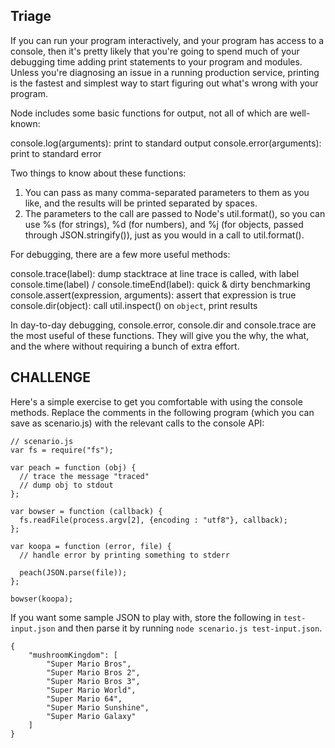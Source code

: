## Triage

If you can run your program interactively, and your program has access
to a console, then it's pretty likely that you're going to spend much
of your debugging time adding print statements to your program and
modules. Unless you're diagnosing an issue in a running production
service, printing is the fastest and simplest way to start figuring
out what's wrong with your program.

Node includes some basic functions for output, not all of which are
well-known:

  console.log(arguments): print to standard output
  console.error(arguments): print to standard error

Two things to know about these functions:

1. You can pass as many comma-separated parameters to them as you
   like, and the results will be printed separated by spaces.
2. The parameters to the call are passed to Node's util.format(),
   so you can use %s (for strings), %d (for numbers), and %j (for
   objects, passed through JSON.stringify()), just as you would
   in a call to util.format().

For debugging, there are a few more useful methods:

  console.trace(label): dump stacktrace at line trace is called, with label
  console.time(label) / console.timeEnd(label): quick & dirty benchmarking
  console.assert(expression, arguments): assert that expression is true
  console.dir(object): call util.inspect() on `object`, print results

In day-to-day debugging, console.error, console.dir and console.trace
are the most useful of these functions. They will give you the why,
the what, and the where without requiring a bunch of extra effort.

## CHALLENGE

Here's a simple exercise to get you comfortable with using the console
methods. Replace the comments in the following program (which you can
save as scenario.js) with the relevant calls to the console API:

    // scenario.js
    var fs = require("fs");

    var peach = function (obj) {
      // trace the message "traced"
      // dump obj to stdout
    };

    var bowser = function (callback) {
      fs.readFile(process.argv[2], {encoding : "utf8"}, callback);
    };

    var koopa = function (error, file) {
      // handle error by printing something to stderr

      peach(JSON.parse(file));
    };

    bowser(koopa);

If you want some sample JSON to play with, store the following in
`test-input.json` and then parse it by running `node scenario.js
test-input.json`.

    {
        "mushroomKingdom": [
            "Super Mario Bros",
            "Super Mario Bros 2",
            "Super Mario Bros 3",
            "Super Mario World",
            "Super Mario 64",
            "Super Mario Sunshine",
            "Super Mario Galaxy"
        ]
    }

